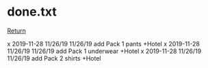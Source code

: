 # done.txt

[Return](exported.md)

x 2019-11-28 11/26/19 11/26/19 add Pack 1 pants +Hotel
x 2019-11-28 11/26/19 11/26/19 add Pack 1 underwear +Hotel
x 2019-11-28 11/26/19 11/26/19 add Pack 2 shirts +Hotel
